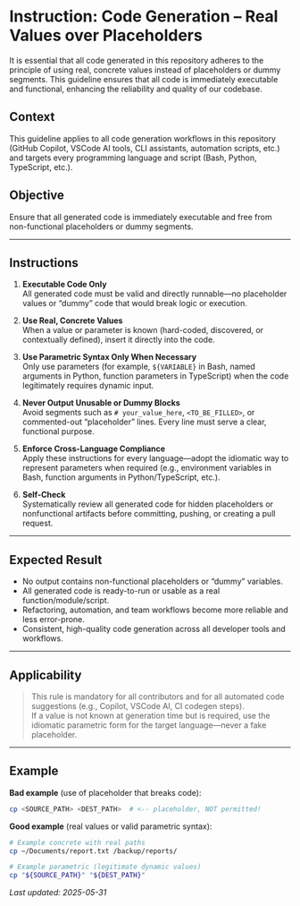 # Instruction: Code Generation – Real Values over Placeholders

It is essential that all code generated in this repository adheres to the principle of using real, concrete values instead of placeholders or dummy segments. This guideline ensures that all code is immediately executable and functional, enhancing the reliability and quality of our codebase.

## Context

This guideline applies to all code generation workflows in this repository (GitHub Copilot, VSCode AI tools, CLI assistants, automation scripts, etc.) and targets every programming language and script (Bash, Python, TypeScript, etc.).

## Objective

Ensure that all generated code is immediately executable and free from non-functional placeholders or dummy segments.

---

## Instructions

1. **Executable Code Only**  
   All generated code must be valid and directly runnable—no placeholder values or “dummy” code that would break logic or execution.

2. **Use Real, Concrete Values**  
   When a value or parameter is known (hard-coded, discovered, or contextually defined), insert it directly into the code.

3. **Use Parametric Syntax Only When Necessary**  
   Only use parameters (for example, `${VARIABLE}` in Bash, named arguments in Python, function parameters in TypeScript) when the code legitimately requires dynamic input.

4. **Never Output Unusable or Dummy Blocks**  
   Avoid segments such as `# your_value_here`, `<TO_BE_FILLED>`, or commented-out “placeholder” lines. Every line must serve a clear, functional purpose.

5. **Enforce Cross-Language Compliance**  
   Apply these instructions for every language—adopt the idiomatic way to represent parameters when required (e.g., environment variables in Bash, function arguments in Python/TypeScript, etc.).

6. **Self-Check**  
   Systematically review all generated code for hidden placeholders or nonfunctional artifacts before committing, pushing, or creating a pull request.

---

## Expected Result

- No output contains non-functional placeholders or “dummy” variables.  
- All generated code is ready-to-run or usable as a real function/module/script.  
- Refactoring, automation, and team workflows become more reliable and less error-prone.  
- Consistent, high-quality code generation across all developer tools and workflows.

---

## Applicability

> This rule is mandatory for all contributors and for all automated code suggestions (e.g., Copilot, VSCode AI, CI codegen steps).  
> If a value is not known at generation time but is required, use the idiomatic parametric form for the target language—never a fake placeholder.

---

## Example

**Bad example** (use of placeholder that breaks code):

```bash
cp <SOURCE_PATH> <DEST_PATH>  # <-- placeholder, NOT permitted!
```

**Good example** (real values or valid parametric syntax):

```bash
# Example concrete with real paths
cp ~/Documents/report.txt /backup/reports/

# Example parametric (legitimate dynamic values)
cp "${SOURCE_PATH}" "${DEST_PATH}"
```

_Last updated: 2025-05-31_
